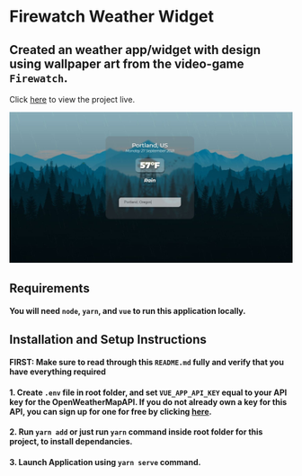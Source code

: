 # Firewatch Weather Widget

## Created an weather app/widget with design using wallpaper art from the video-game `Firewatch`.

Click <a href='#' target='_blank'>here</a> to view the project live.

<img src='./src/assets/capture.jpg' />

## Requirements

#### You will need `node`, `yarn`, and `vue` to run this application locally.

## Installation and Setup Instructions

#### FIRST: Make sure to read through this `README.md` fully and verify that you have everything required

#### 1. Create `.env` file in root folder, and set `VUE_APP_API_KEY` equal to your API key for the OpenWeatherMapAPI. If you do not already own a key for this API, you can sign up for one for free by clicking <a href='https://openweathermap.org/appid' target='_blank'>here</a>.

#### 2. Run `yarn add` or just run `yarn` command inside root folder for this project, to install dependancies.

#### 3. Launch Application using `yarn serve` command.
